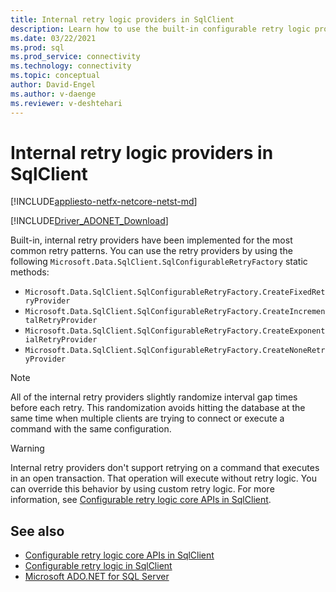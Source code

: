 ```yaml
---
title: Internal retry logic providers in SqlClient
description: Learn how to use the built-in configurable retry logic providers in your application to handle transient errors against your database.
ms.date: 03/22/2021
ms.prod: sql
ms.prod_service: connectivity
ms.technology: connectivity
ms.topic: conceptual
author: David-Engel
ms.author: v-daenge
ms.reviewer: v-deshtehari
---
```

# Internal retry logic providers in SqlClient

[!INCLUDE[appliesto-netfx-netcore-netst-md](../../includes/appliesto-netfx-netcore-netst-md.md)]

[!INCLUDE[Driver_ADONET_Download](../../includes/driver_adonet_download.md)]

Built-in, internal retry providers have been implemented for the most common retry patterns. You can use the retry providers by using the following `Microsoft.Data.SqlClient.SqlConfigurableRetryFactory` static methods:

- `Microsoft.Data.SqlClient.SqlConfigurableRetryFactory.CreateFixedRetryProvider`
- `Microsoft.Data.SqlClient.SqlConfigurableRetryFactory.CreateIncrementalRetryProvider`
- `Microsoft.Data.SqlClient.SqlConfigurableRetryFactory.CreateExponentialRetryProvider`
- `Microsoft.Data.SqlClient.SqlConfigurableRetryFactory.CreateNoneRetryProvider`

> [!NOTE]
> All of the internal retry providers slightly randomize interval gap times before each retry. This randomization avoids hitting the database at the same time when multiple clients are trying to connect or execute a command with the same configuration.

> [!WARNING]
> Internal retry providers don't support retrying on a command that executes in an open transaction. That operation will execute without retry logic. You can override this behavior by using custom retry logic. For more information, see [Configurable retry logic core APIs in SqlClient](configurable-retry-logic-core-apis-sqlclient.md).

<!-- These links won't be live until after the feature is released in a GA version.
## Example

You can find samples for `connection` and `command` retry logic at the following links:

- [Microsoft.Data.SqlClient.SqlConnection.RetryLogicProvider#example](/dotnet/api/microsoft.data.sqlclient.sqlconnection.RetryLogicProvider?view=sqlclient-dotnet-core-2.1&preserve-view=true#examples)
- [Microsoft.Data.SqlClient.SqlCommand.RetryLogicProvider#example](/dotnet/api/microsoft.data.sqlclient.sqlcommand.RetryLogicProvider?view=sqlclient-dotnet-core-2.1&preserve-view=true#examples)
-->

## See also

- [Configurable retry logic core APIs in SqlClient](configurable-retry-logic-core-apis-sqlclient.md)
- [Configurable retry logic in SqlClient](configurable-retry-logic.md)
- [Microsoft ADO.NET for SQL Server](microsoft-ado-net-sql-server.md)
